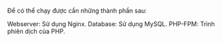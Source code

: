 Để có thể chạy được cần những thành phần sau:

Webserver: Sử dụng Nginx.
Database: Sử dụng MySQL.
PHP-FPM: Trình phiên dịch của PHP.
